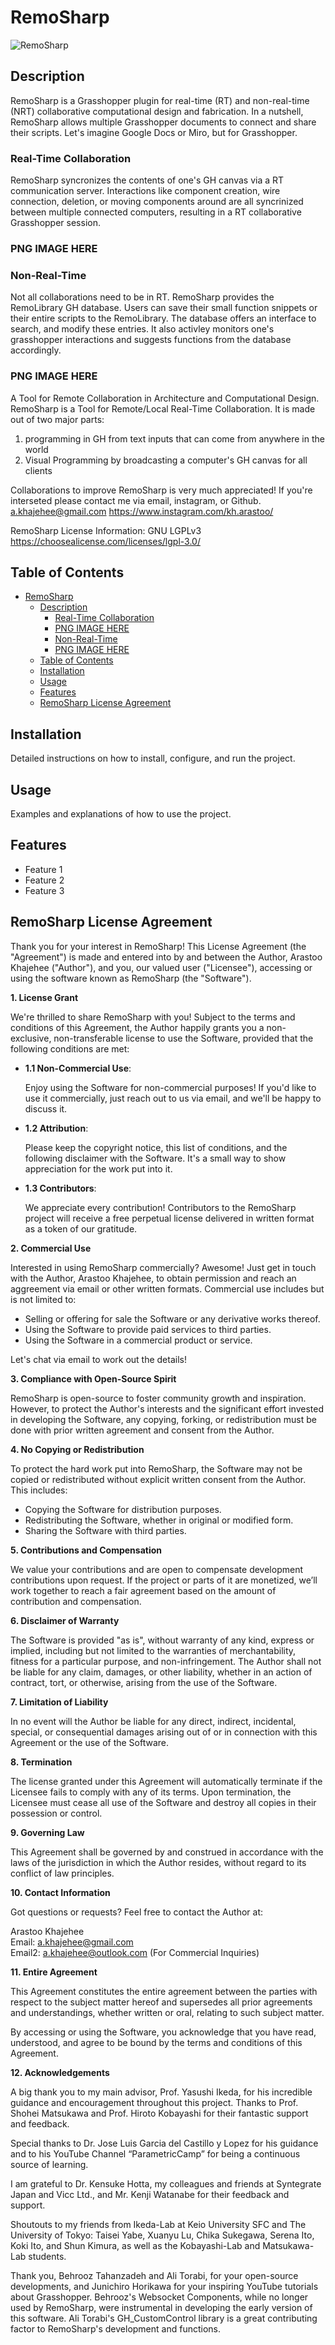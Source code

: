 # RemoSharp

![RemoSharp](/Overal%20Diagram.jpg)

## Description

RemoSharp is a Grasshopper plugin for real-time (RT) and non-real-time (NRT) collaborative computational design and fabrication.
In a nutshell, RemoSharp allows multiple Grasshopper documents to connect and share their scripts. Let's imagine Google Docs or Miro, but for Grasshopper.

### Real-Time Collaboration
RemoSharp syncronizes the contents of one's GH canvas via a RT communication server. Interactions like component creation, wire connection, deletion, or moving components around are all syncrinized between multiple connected computers, resulting in a RT collaborative Grasshopper session.

### PNG IMAGE HERE

### Non-Real-Time 
Not all collaborations need to be in RT. RemoSharp provides the RemoLibrary GH database. Users can save their small function snippets or their entire scripts to the RemoLibrary. The database offers an interface to search, and modify these entries. It also activley monitors one's grasshopper interactions and suggests functions from the database accordingly.

### PNG IMAGE HERE

A Tool for Remote Collaboration in Architecture and Computational Design.
RemoSharp is a Tool for Remote/Local Real-Time Collaboration.
It is made out of two major parts:
1. programming in GH from text inputs that can come from anywhere in the world
2. Visual Programming by broadcasting a computer's GH canvas for all clients

Collaborations to improve RemoSharp is very much appreciated!
If you're interseted please contact me via email, instagram, or Github.
a.khajehee@gmail.com
https://www.instagram.com/kh.arastoo/

RemoSharp License Information:
GNU LGPLv3
https://choosealicense.com/licenses/lgpl-3.0/

## Table of Contents
- [RemoSharp](#remosharp)
  - [Description](#description)
    - [Real-Time Collaboration](#real-time-collaboration)
    - [PNG IMAGE HERE](#png-image-here)
    - [Non-Real-Time](#non-real-time)
    - [PNG IMAGE HERE](#png-image-here-1)
  - [Table of Contents](#table-of-contents)
  - [Installation](#installation)
  - [Usage](#usage)
  - [Features](#features)
  - [RemoSharp License Agreement](#remosharp-license-agreement)

## Installation
Detailed instructions on how to install, configure, and run the project.

## Usage
Examples and explanations of how to use the project.

## Features
- Feature 1
- Feature 2
- Feature 3

## RemoSharp License Agreement

Thank you for your interest in RemoSharp! This License Agreement (the "Agreement") is made and entered into by and between the Author, Arastoo Khajehee ("Author"), and you, our valued user ("Licensee"), accessing or using the software known as RemoSharp (the "Software").

**1. License Grant**

We're thrilled to share RemoSharp with you! Subject to the terms and conditions of this Agreement, the Author happily grants you a non-exclusive, non-transferable license to use the Software, provided that the following conditions are met:

- **1.1 Non-Commercial Use**: 
  
  Enjoy using the Software for non-commercial purposes! If you'd like to use it commercially, just reach out to us via email, and we'll be happy to discuss it.

- **1.2 Attribution**: 
  
  Please keep the copyright notice, this list of conditions, and the following disclaimer with the Software. It's a small way to show appreciation for the work put into it.

- **1.3 Contributors**:
  
  We appreciate every contribution! Contributors to the RemoSharp project will receive a free perpetual license delivered in written format as a token of our gratitude.

**2. Commercial Use**

Interested in using RemoSharp commercially? Awesome! Just get in touch with the Author, Arastoo Khajehee, to obtain permission and reach an aggreement via email or other written formats. Commercial use includes but is not limited to:

- Selling or offering for sale the Software or any derivative works thereof.
- Using the Software to provide paid services to third parties.
- Using the Software in a commercial product or service.

Let's chat via email to work out the details!

**3. Compliance with Open-Source Spirit**

RemoSharp is open-source to foster community growth and inspiration. However, to protect the Author's interests and the significant effort invested in developing the Software, any copying, forking, or redistribution must be done with prior written agreement and consent from the Author.

**4. No Copying or Redistribution**

To protect the hard work put into RemoSharp, the Software may not be copied or redistributed without explicit written consent from the Author. This includes:

- Copying the Software for distribution purposes.
- Redistributing the Software, whether in original or modified form.
- Sharing the Software with third parties.

**5. Contributions and Compensation**

We value your contributions and are open to compensate development contributions upon request. If the project or parts of it are monetized, we’ll work together to reach a fair agreement based on the amount of contribution and compensation.

**6. Disclaimer of Warranty**

The Software is provided "as is", without warranty of any kind, express or implied, including but not limited to the warranties of merchantability, fitness for a particular purpose, and non-infringement. The Author shall not be liable for any claim, damages, or other liability, whether in an action of contract, tort, or otherwise, arising from the use of the Software.

**7. Limitation of Liability**

In no event will the Author be liable for any direct, indirect, incidental, special, or consequential damages arising out of or in connection with this Agreement or the use of the Software.

**8. Termination**

The license granted under this Agreement will automatically terminate if the Licensee fails to comply with any of its terms. Upon termination, the Licensee must cease all use of the Software and destroy all copies in their possession or control.

**9. Governing Law**

This Agreement shall be governed by and construed in accordance with the laws of the jurisdiction in which the Author resides, without regard to its conflict of law principles.

**10. Contact Information**

Got questions or requests? Feel free to contact the Author at:

Arastoo Khajehee  
Email: a.khajehee@gmail.com  
Email2: a.khajehee@outlook.com (For Commercial Inquiries)

**11. Entire Agreement**

This Agreement constitutes the entire agreement between the parties with respect to the subject matter hereof and supersedes all prior agreements and understandings, whether written or oral, relating to such subject matter.

By accessing or using the Software, you acknowledge that you have read, understood, and agree to be bound by the terms and conditions of this Agreement.

**12. Acknowledgements**

A big thank you to my main advisor, Prof. Yasushi Ikeda, for his incredible guidance and encouragement throughout this project. Thanks to Prof. Shohei Matsukawa and Prof. Hiroto Kobayashi for their fantastic support and feedback.

Special thanks to Dr. Jose Luis Garcia del Castillo y Lopez for his guidance and to his YouTube Channel “ParametricCamp” for being a continuous source of learning.

I am grateful to Dr. Kensuke Hotta, my colleagues and friends at Syntegrate Japan and Vicc Ltd., and Mr. Kenji Watanabe for their feedback and support.

Shoutouts to my friends from Ikeda-Lab at Keio University SFC and The University of Tokyo: Taisei Yabe, Xuanyu Lu, Chika Sukegawa, Serena Ito, Koki Ito, and Shun Kimura, as well as the Kobayashi-Lab and Matsukawa-Lab students.

Thank you, Behrooz Tahanzadeh and Ali Torabi, for your open-source developments, and Junichiro Horikawa for your inspiring YouTube tutorials about Grasshopper. Behrooz's Websocket Components, while no longer used by RemoSharp, were instrumental in developing the early version of this software. Ali Torabi's GH_CustomControl library is a great contributing factor to RemoSharp's development and functions.